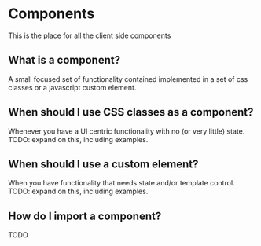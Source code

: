 # Components
This is the place for all the client side components

## What is a component?
A small focused set of functionality contained implemented in a set of css classes or a javascript custom element.

## When should I use CSS classes as a component?
Whenever you have a UI centric functionality with no (or very little) state.
TODO: expand on this, including examples.

## When should I use a custom element?
When you have functionality that needs state and/or template control.
TODO: expand on this, including examples.

## How do I import a component?
TODO
